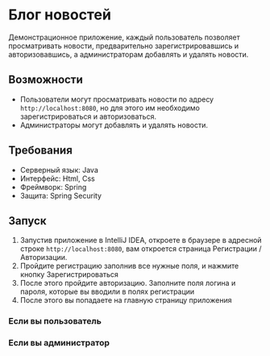 # Блог новостей

Демонстрационное приложение, каждый пользователь позволяет просматривать новости, предварительно зарегистрировавшись и авторизовавшись, а администраторам добавлять и удалять новости.

## Возможности

- Пользователи могут просматривать новости по адресу `http://localhost:8080`, но для этого им необходимо зарегистрироваться и авторизоваться.
- Администраторы могут добавлять и удалять новости.

## Требования

- Серверный язык: Java
- Интерфейс: Html, Css
- Фреймворк: Spring
- Защита: Spring Security

## Запуск

1. Запустив приложение в IntelliJ IDEA, откроете в браузере в адресной строке `http://localhost:8080`, вам откроется страница Регистрации / Авторизации.
2. Пройдите регистрацию заполнив все нужные поля, и нажмите кнопку Зарегистрироваться
3. После этого пройдите авторизацию. Заполните поля логина и пароля, которые вы вводили в полях регистрации 
4. После этого вы попадаете на главную страницу приложения

### Если вы пользователь


### Если вы администратор